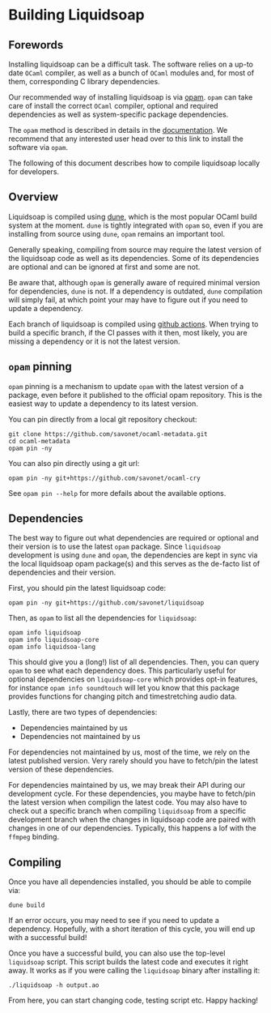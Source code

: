 # Building Liquidsoap

## Forewords

Installing liquidsoap can be a difficult task. The software relies on a up-to date
`OCaml` compiler, as well as a bunch of `OCaml` modules and, for most of them, corresponding
C library dependencies.

Our recommended way of installing liquidsoap is via [opam](http://opam.ocaml.org/). `opam` can take
care of install the correct `OCaml` compiler, optional and required dependencies as well as system-specific
package dependencies.

The `opam` method is described in details in the [documentation](doc/content/install.md).
We recommend that any interested user head over to this link to install the software via `opam`.

The following of this document describes how to compile liquidsoap locally for developers.

## Overview

Liquidsoap is compiled using [dune](https://dune.readthedocs.io/en/stable/), which is the most popular
OCaml build system at the moment. `dune` is tightly integrated with `opam` so, even if you are installing
from source using `dune`, `opam` remains an important tool.

Generally speaking, compiling from source may require the latest version of the liquidsoap code as well as its
dependencies. Some of its dependencies are optional and can be ignored at first and some are not.

Be aware that, although `opam` is generally aware of required minimal version for dependencies, `dune` is not.
If a dependency is outdated, `dune` compilation will simply fail, at which point your may have to figure out if
you need to update a dependency.

Each branch of liquidsoap is compiled using [github actions](https://github.com/savonet/liquidsoap/actions). When trying
to build a specific branch, if the CI passes with it then, most likely, you are missing a dependency or it is not
the latest version.

## `opam` pinning

`opam` pinning is a mechanism to update `opam` with the latest version of a package, even before it published to
the official opam repository. This is the easiest way to update a dependency to its latest version.

You can pin directly from a local git repository checkout:

```shell
git clone https://github.com/savonet/ocaml-metadata.git
cd ocaml-metadata
opam pin -ny
```

You can also pin directly using a git url:

```shell
opam pin -ny git+https://github.com/savonet/ocaml-cry
```

See `opam pin --help` for more defails about the available options.

## Dependencies

The best way to figure out what dependencies are required or optional and their version is to use the latest `opam`
package. Since `liquidsoap` development is using `dune` and `opam`, the dependencies are kept in sync via the
local liquidsoap opam package(s) and this serves as the de-facto list of dependencies and their version.

First, you should pin the latest liquidsoap code:

```shell
opam pin -ny git+https://github.com/savonet/liquidsoap
```

Then, as `opam` to list all the dependencies for `liquidsoap`:

```shell
opam info liquidsoap
opam info liquidsoap-core
opam info liquidsoa-lang
```

This should give you a (long!) list of all dependencies. Then, you can query `opam` to see
what each dependency does. This particularly useful for optional dependencies on `liquidsoap-core`
which provides opt-in features, for instance `opam info soundtouch` will let you know that this
package provides functions for changing pitch and timestretching audio data.

Lastly, there are two types of dependencies:

- Dependencies maintained by us
- Dependencies not maintained by us

For dependencies not maintained by us, most of the time, we rely on the latest published version. Very rarely should you
have to fetch/pin the latest version of these dependencies.

For dependencies maintained by us, we may break their API during our development cycle. For these dependencies,
you maybe have to fetch/pin the latest version when compilign the latest code. You may also have to check out a specific
branch when compiling `liquidsoap` from a specific development branch when the changes in liquidsoap code are paired with
changes in one of our dependencies. Typically, this happens a lof with the `ffmpeg` binding.

## Compiling

Once you have all dependencies installed, you should be able to compile via:

```shell
dune build
```

If an error occurs, you may need to see if you need to update a dependency. Hopefully, with a short iteration of this cycle,
you will end up with a successful build!

Once you have a successful build, you can also use the top-level `liquidsoap` script. This script builds the latest code and
executes it right away. It works as if you were calling the `liquidsoap` binary after installing it:

```shell
./liquidsoap -h output.ao
```

From here, you can start changing code, testing script etc. Happy hacking!
